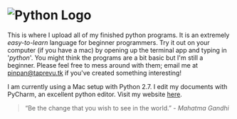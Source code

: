 ![Python Logo](http://personal.psu.edu/dwj131/logo.png "Python")
======

This is where I upload all of my finished python programs. It is an extremely *easy-to-learn* language for beginner programmers. Try it out on your computer (if you have a mac) by opening up the terminal app and typing in '*python*'. You might think the programs are a bit basic but I'm still a beginner. Please feel free to mess around with them; email me at pinpan@taprevu.tk if you've created something interesting! 

I am currently using a Mac setup with Python 2.7. I edit my documents with PyCharm, an excellent python editor. Visit my website [here](https://www.taprevu.blogspot.com "TapRevu").

> “Be the change that you wish to see in the world.” 
<cite>- *Mahatma Gandhi*</cite>
